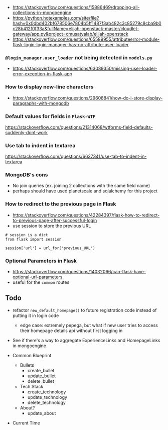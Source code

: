 - https://stackoverflow.com/questions/15886469/dropping-all-collections-in-mongoengine
- https://python.hotexamples.com/site/file?hash=0x0dbd402bf678506e7804b5ff1487f3ab482c3c85279c8cba9b0c28b412f0f33a&fullName=elijah-openstack-master/cloudlet-gateway/app.py&project=cmusatyalab/elijah-openstack
- https://stackoverflow.com/questions/65589955/attributeerror-module-flask-login-login-manager-has-no-attribute-user-loader

### **`@login_manager.user_loader` not being detected in `models.py`**
- https://stackoverflow.com/questions/63089350/missing-user-loader-error-exception-in-flask-app 

### **How to display new-line characters**
- https://stackoverflow.com/questions/29608841/how-do-i-store-display-paragraphs-with-mongodb

### **Default values for fields in `Flask-WTF`**
https://stackoverflow.com/questions/21314068/wtforms-field-defaults-suddenly-dont-work

### **Use tab to indent in textarea**
https://stackoverflow.com/questions/6637341/use-tab-to-indent-in-textarea

### **MongoDB's cons**
- No join queries (ex. joining 2 collections with the same field name)
- perhaps should have used planetscale and sqlalchemy for this project

### **How to redirect to the previous page in Flask**
- https://stackoverflow.com/questions/42284397/flask-how-to-redirect-to-previous-page-after-successful-login
- use session to store the previous URL
```
# session is a dict
from flask import session

session['url'] = url_for('previous_URL')
```

### Optional Parameters in Flask
- https://stackoverflow.com/questions/14032066/can-flask-have-optional-url-parameters
- useful for the `common` routes

## **Todo**
- refactor `new_default_homepage()` to future registration code instead of putting it in login code
    - edge case: extremely pepega, but what if new user tries to access their homepage details api without first logging in
- See if there's a way to aggregate ExperienceLinks and HomepageLinks in mongoengine
- Common Blueprint
    - Bullets
        - create_bullet
        - update_bullet
        - delete_bullet
    - Tech Stack
        - create_technology
        - update_technology
        - delete_technology
    - About?
        - update_about

- Current Time
